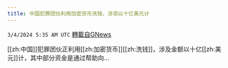```yaml
---
title: 中国犯罪团伙利用加密货币洗钱，涉资以十亿美元计
---
```

`3/4/2024 5:35 AM UTC` [轉載自GNews](https://gnews.org/articles/2362470)

[[zh:中国]]犯罪团伙正利用[[zh:加密货币]][[zh:洗钱]]，涉及金额以十亿[[zh:美元]]计，其中部分资金是通过帮助向...
